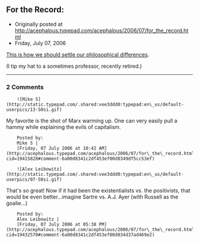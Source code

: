 ## For the Record:

 * Originally posted at http://acephalous.typepad.com/acephalous/2006/07/for_the_record.html
 * Friday, July 07, 2006



[This is how we should settle our philosophical differences](http://www.youtube.com/watch?v=xrShK-NVMIU).

(I tip my hat to a sometimes professor, recently retired.)

		

* * *

### 2 Comments 

		

                
[]()

	

		![Mike S](http://static.typepad.com/.shared:vee3ddd0:typepad:en\_us/default-userpics/13-50si.gif)
	

	

		

My favorite is the shot of Marx warming up.  One can very easily pull a hammy while explaining the evils of capitalism.

	

		Posted by:
		Mike S |
		[Friday, 07 July 2006 at 10:42 AM](http://acephalous.typepad.com/acephalous/2006/07/for\_the\_record.html?cid=19415828#comment-6a00d8341c2df453ef00d8349df5cc53ef)

[]()

	

		![Alex Leibowitz](http://static.typepad.com/.shared:vee3ddd0:typepad:en\_us/default-userpics/07-50si.gif)
	

	

		

That's so great!  Now if it had been the existentialists vs. the positivists, that would be even better...imagine Sartre vs. A.J. Ayer (with Russell as the goalie...)

	

		Posted by:
		Alex Leibowitz |
		[Friday, 07 July 2006 at 05:38 PM](http://acephalous.typepad.com/acephalous/2006/07/for\_the\_record.html?cid=19432570#comment-6a00d8341c2df453ef00d834d37ad469e2)

		

        